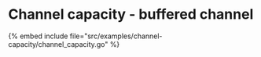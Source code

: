 # Channel capacity - buffered channel

{% embed include file="src/examples/channel-capacity/channel_capacity.go" %}



